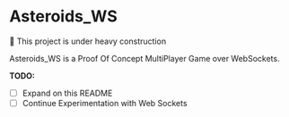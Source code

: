 # Asteroids_WS

:construction: This project is under heavy construction

Asteroids_WS is a Proof Of Concept MultiPlayer Game over WebSockets.

**TODO:**

- [ ] Expand on this README
- [ ] Continue Experimentation with Web Sockets
